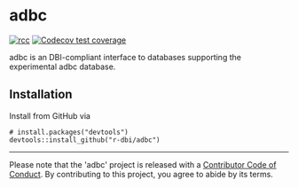 # adbc

<!-- badges: start -->
[![rcc](https://github.com/r-dbi/adbc/workflows/rcc/badge.svg)](https://github.com/r-dbi/adbc/actions)
[![Codecov test coverage](https://codecov.io/gh/r-dbi/adbc/branch/master/graph/badge.svg)](https://codecov.io/gh/r-dbi/adbc?branch=master)
<!-- badges: end -->

adbc is an DBI-compliant interface to databases supporting the experimental adbc database.

## Installation

Install from GitHub via

```
# install.packages("devtools")
devtools::install_github("r-dbi/adbc")
```

---

Please note that the 'adbc' project is released with a
[Contributor Code of Conduct](CODE_OF_CONDUCT.md).
By contributing to this project, you agree to abide by its terms.
